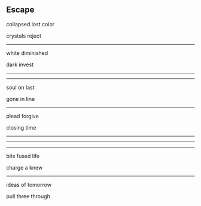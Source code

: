 ## Escape

collapsed lost color

crystals reject

---

white diminished

dark invest

---
---

soul on last

gone in line

---

plead forgive

closing time

---
---
---

bits fused life

charge a knew

---

ideas of tomorrow

pull three through
